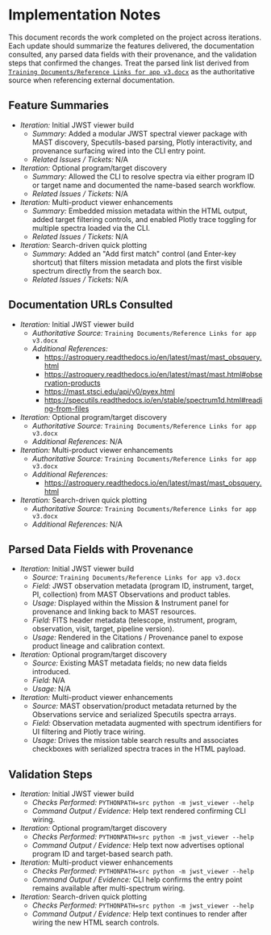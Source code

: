 # Implementation Notes

This document records the work completed on the project across iterations. Each update should summarize the features delivered,
the documentation consulted, any parsed data fields with their provenance, and the validation steps that confirmed the changes.
Treat the parsed link list derived from [`Training Documents/Reference Links for app v3.docx`](Training%20Documents/Reference%20Links%20for%20app%20v3.docx) as the authoritative source when referencing external documentation.

## Feature Summaries
- _Iteration:_ Initial JWST viewer build
  - _Summary:_ Added a modular JWST spectral viewer package with MAST discovery, Specutils-based parsing, Plotly interactivity, and provenance surfacing wired into the CLI entry point.
  - _Related Issues / Tickets:_ N/A
- _Iteration:_ Optional program/target discovery
  - _Summary:_ Allowed the CLI to resolve spectra via either program ID or target name and documented the name-based search workflow.
  - _Related Issues / Tickets:_ N/A
- _Iteration:_ Multi-product viewer enhancements
  - _Summary:_ Embedded mission metadata within the HTML output, added target filtering controls, and enabled Plotly trace toggling for multiple spectra loaded via the CLI.
  - _Related Issues / Tickets:_ N/A
- _Iteration:_ Search-driven quick plotting
  - _Summary:_ Added an "Add first match" control (and Enter-key shortcut) that filters mission metadata and plots the first visible spectrum directly from the search box.
  - _Related Issues / Tickets:_ N/A

## Documentation URLs Consulted
- _Iteration:_ Initial JWST viewer build
  - _Authoritative Source:_ `Training Documents/Reference Links for app v3.docx`
  - _Additional References:_
    - https://astroquery.readthedocs.io/en/latest/mast/mast_obsquery.html
    - https://astroquery.readthedocs.io/en/latest/mast/mast.html#observation-products
    - https://mast.stsci.edu/api/v0/pyex.html
    - https://specutils.readthedocs.io/en/stable/spectrum1d.html#reading-from-files
- _Iteration:_ Optional program/target discovery
  - _Authoritative Source:_ `Training Documents/Reference Links for app v3.docx`
  - _Additional References:_ N/A
- _Iteration:_ Multi-product viewer enhancements
  - _Authoritative Source:_ `Training Documents/Reference Links for app v3.docx`
  - _Additional References:_
    - https://astroquery.readthedocs.io/en/latest/mast/mast_obsquery.html
- _Iteration:_ Search-driven quick plotting
  - _Authoritative Source:_ `Training Documents/Reference Links for app v3.docx`
  - _Additional References:_ N/A

## Parsed Data Fields with Provenance
- _Iteration:_ Initial JWST viewer build
  - _Source:_ `Training Documents/Reference Links for app v3.docx`
  - _Field:_ JWST observation metadata (program ID, instrument, target, PI, collection) from MAST Observations and product tables.
  - _Usage:_ Displayed within the Mission & Instrument panel for provenance and linking back to MAST resources.
  - _Field:_ FITS header metadata (telescope, instrument, program, observation, visit, target, pipeline version).
  - _Usage:_ Rendered in the Citations / Provenance panel to expose product lineage and calibration context.
- _Iteration:_ Optional program/target discovery
  - _Source:_ Existing MAST metadata fields; no new data fields introduced.
  - _Field:_ N/A
  - _Usage:_ N/A
- _Iteration:_ Multi-product viewer enhancements
  - _Source:_ MAST observation/product metadata returned by the Observations service and serialized Specutils spectra arrays.
  - _Field:_ Observation metadata augmented with spectrum identifiers for UI filtering and Plotly trace wiring.
  - _Usage:_ Drives the mission table search results and associates checkboxes with serialized spectra traces in the HTML payload.

## Validation Steps
- _Iteration:_ Initial JWST viewer build
  - _Checks Performed:_ `PYTHONPATH=src python -m jwst_viewer --help`
  - _Command Output / Evidence:_ Help text rendered confirming CLI wiring.
- _Iteration:_ Optional program/target discovery
  - _Checks Performed:_ `PYTHONPATH=src python -m jwst_viewer --help`
  - _Command Output / Evidence:_ Help text now advertises optional program ID and target-based search path.
- _Iteration:_ Multi-product viewer enhancements
  - _Checks Performed:_ `PYTHONPATH=src python -m jwst_viewer --help`
  - _Command Output / Evidence:_ CLI help confirms the entry point remains available after multi-spectrum wiring.
- _Iteration:_ Search-driven quick plotting
  - _Checks Performed:_ `PYTHONPATH=src python -m jwst_viewer --help`
  - _Command Output / Evidence:_ Help text continues to render after wiring the new HTML search controls.
